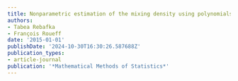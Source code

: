 ```yaml
---
title: Nonparametric estimation of the mixing density using polynomials
authors:
- Tabea Rebafka
- François Roueff
date: '2015-01-01'
publishDate: '2024-10-30T16:30:26.587688Z'
publication_types:
- article-journal
publication: '*Mathematical Methods of Statistics*'
---
```

